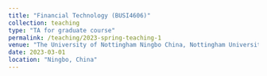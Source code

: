 ```yaml
---
title: "Financial Technology (BUSI4606)"
collection: teaching
type: "TA for graduate course"
permalink: /teaching/2023-spring-teaching-1
venue: "The University of Nottingham Ningbo China, Nottingham University Business School China"
date: 2023-03-01
location: "Ningbo, China"
---
```



<!-- 
This is a description of a teaching experience. You can use markdown like any other post.

Heading 1
======

Heading 2
======

Heading 3
======
-->
